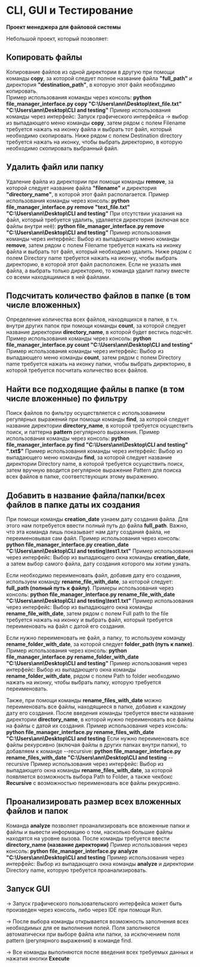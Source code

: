 # CLI, GUI и Тестирование
**Проект менеджера для файловой системы**

Небольшой проект, который позволяет:

## Копировать файлы
Копирование файлов из одной директории в другую при помощи команды **copy**, за которой следует полное название файла **"full_path"** и директория **"destination_path"**, в которую этот файл необходимо копировать.  
Пример использования команды через консоль: 
**python file_manager_interface.py copy "C:\Users\ann\Desktop\text_file.txt" "C:\Users\ann\Desktop\CLI and testing"** 
Пример использования команды через интерфейс:
Запуск графического интерфейса -> выбор из выпадающего меню команды **copy**, затем рядом с полем Filename требуется нажать на иконку файла и выбрать тот файл, который необходимо скопировать. Ниже рядом с полем Destination directory требуется нажать на иконку, чтобы выбрать директорию, в которую необходимо скопировать выбранный файл. 

## Удалить файл или папку
Удаление файла из директории при помощи команды **remove**, за которой следует название файла **"filename"** и директория **"directory_name"**, в которой этот файл располагается. 
Пример использования команды через консоль: 
**python file_manager_interface.py remove "text_file.txt" "C:\Users\ann\Desktop\CLI and testing"** 
При отсутствии указания на файл, который требуется удалить, удаляется директория (включая все файлы внутри неё):
**python file_manager_interface.py remove "C:\Users\ann\Desktop\CLI and testing"** 
Пример использования команды через интерфейс:
Выбор из выпадающего меню команды **remove**, затем рядом с полем Filename требуется нажать на иконку файла и выбрать тот файл, который необходимо удалить. Ниже рядом с полем Directory name требуется нажать на иконку, чтобы выбрать директорию, в которой этот файл расположен. Если не указать имя файла, а выбрать только директорию, то команда удалит папку вместе со всеми находящимися в ней файлами.

## Подсчитать количество файлов в папке (в том числе вложенных)
Определение количества всех файлов, находящихся в папке, в т.ч. внутри других папок при помощи команды **count**, за которой следует название директории **directory_name**, в которой будет вестись подсчёт. 
Пример использования команды через консоль: 
**python file_manager_interface.py count "C:\Users\ann\Desktop\CLI and testing"** 
Пример использования команды через интерфейс:
Выбор из выпадающего меню команды **count**, затем рядом с полем Directory name требуется нажать на иконку папки, чтобы выбрать директорию, в которой требуется посчитать количество всех файлов. 

## Найти все подходящие файлы в папке (в том числе вложенные) по фильтру
Поиск файлов по фильтру осуществляется с использованием регулярных выражений при помощи команды **find**, за которой следует название директории **directory_name**, в которой требуется осуществить поиск, и паттерна **pattern** регулярного выражения. 
Пример использования команды через консоль:
**python file_manager_interface.py find "C:\Users\ann\Desktop\CLI and testing" "\.txt$"**
Пример использования команды через интерфейс:
Выбор из выпадающего меню команды **find**, за которой следует название директории Directory name, в которой требуется осуществить поиск, затем вручную вводится регулярное выражение Pattern для поиска всех файлов в папке, соответствующих этому выражению.

## Добавить в название файла/папки/всех файлов в папке даты их создания
При помощи команды **creation_date** узнаем дату создания файла. Для этого нам потребуется ввести полный путь до файла **full_path**. Важно, что эта команда лишь показывает нам дату создания файла, не переименовывая сам файл. 
Пример использования через консоль: 
**python file_manager_interface.py creation_date "C:\Users\ann\Desktop\CLI and testing\test1.txt"**
Пример использования через интерфейс:
Выбор из выпадающего окна команды **creation_date**, а затем выбор самого файла, дату создания которого мы хотим узнать. 

Если необходимо переименовать файл, добавив дату его создания, используем команду **rename_file_with_date**, за которой следует: **full_path (полный путь к файлу)**.
Примеры использования через консоль:
**python file_manager_interface.py rename_file_with_date "C:\Users\ann\Desktop\CLI and testing\text1.txt"**
Пример использования через интерфейс:
Выбор из выпадающего окна команды **rename_file_with_date**, затем рядом с полем Full path to the file требуется нажать на иконку и выбрать файл, который требуется переименовать на файл с датой его создания. 

Если нужно переименовать не файл, а папку, то используем команду **rename_folder_with_date**, за которой следует **folder_path (путь к папке)**.
Пример использования через консоль:
**python file_manager_interface.py rename_folder_with_date "C:\Users\ann\Desktop\CLI and testing"** 
Пример использования через интерфейс:
Выбор из выпадающего окна команды **rename_folder_with_date**, рядом с полем Path to folder необходимо нажать на иконку, чтобы выбрать папку, которую требуется переименовать.
 
Также, при помощи команды **rename_files_with_date** можно переименовать все файлы, находящиеся в папке, добавив к каждому дату его создания. После введения команды требуется ввести название директории **directory_name**, в которой нужно переименовать все файлы на файлы с датой их создания.
Пример использования через консоль:
**python file_manager_interface.py rename_files_with_date "C:\Users\ann\Desktop\CLI and testing** 
Если нужно переименовать все файлы рекурсивно (включая файлы в других папках внутри папки), то добавляем к команде --recursive:
**python file_manager_interface.py rename_files_with_date "C:\Users\ann\Desktop\CLI and testing** --recursive
Пример использования через интерфейс:
Выбор из выпадающего окна команды **rename_files_with_date**, за которой появляется возможность выбора Path to Folder, а также чекбокс **Recursive** с возможностью переименовать все файлы рекурсивно.
## Проанализировать размер всех вложенных файлов и папок
Команда **analyze** позволяет проанализировать все вложенные папки и файлы и вывести информацию о том, насколько большие файлы находятся на уровне вызова. После команды требуется ввести **directory_name (название директории)**
Пример использования через консоль: 
**python file_manager_interface.py analyze "C:\Users\ann\Desktop\CLI and testing** 
Пример использования через интерфейс:
Выбор из выпадающего окна команды **analyze** и директории Directory name, которую требуется проанализировать.

## Запуск GUI
-> Запуск графического пользовательского интерфейса может быть произведен через консоль, либо через IDE при помощи Run. 

-> После выбора команды открывается возможность заполнения всех необходимых для ее выполнения полей. Поля заполняются автоматически при выборе файла или папки, за исключением поля pattern (регулярного выражения) в команде find.

-> Все команды выполняются после введения всех требуемых данных и нажатия кнопки **Execute**


